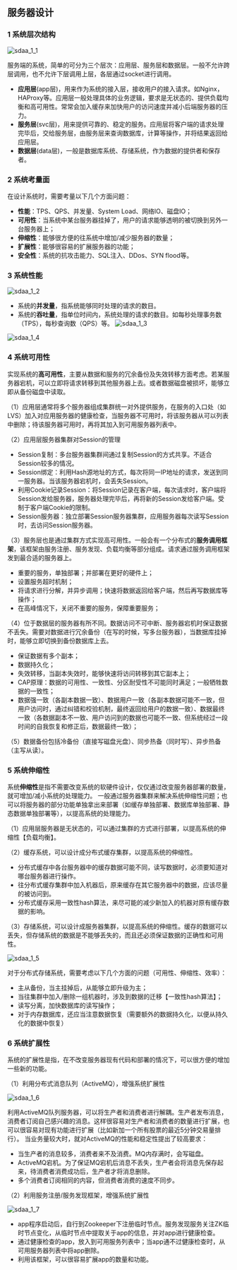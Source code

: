 ﻿## 服务器设计 
 
### 1 系统层次结构

![sdaa_1_1](https://github.com/justscu/BL/blob/master/pics/sdaa_1_1.png)

服务端的系统，简单的可分为三个层次：应用层、服务层和数据层。一般不允许跨层调用，也不允许下层调用上层，各层通过socket进行调用。
- **应用层**(app层)，用来作为系统的接入层，接收用户的接入请求。如Nginx，HAProxy等。应用层一般处理具体的业务逻辑，要求是无状态的、提供负载均衡和高可用性。常常会加入缓存来加快用户的访问速度并减小后端服务器的压力。
- **服务层**(svc层)，用来提供可靠的、稳定的服务。应用层将客户端的请求处理完毕后，交给服务层，由服务层来查询数据库，计算等操作，并将结果返回给应用层。
- **数据层**(data层)，一般是数据库系统、存储系统，作为数据的提供者和保存者。
    
### 2 系统考量面
在设计系统时，需要考量以下几个方面问题：
- **性能**：TPS、QPS、并发量、System Load、网络IO、磁盘IO；
- **可用性**：当系统中某台服务器挂掉了，用户的请求能够透明的被切换到另外一台服务器上；
- **伸缩性**：能够很方便的往系统中增加/减少服务器的数量；
- **扩展性**：能够很容易的扩展服务器的功能；
- **安全性**：系统的抗攻击能力、SQL注入、DDos、SYN flood等。

### 3 系统性能

![sdaa_1_2](https://github.com/justscu/BL/blob/master/pics/sdaa_1_2.png)

- 系统的**并发量**，指系统能够同时处理的请求的数目。
- 系统的**吞吐量**，指单位时间内，系统处理的请求的数目。如每秒处理事务数（TPS），每秒查询数（QPS）等。 
![sdaa_1_3](https://github.com/justscu/BL/blob/master/pics/sdaa_1_3.png)

![sdaa_1_4](https://github.com/justscu/BL/blob/master/pics/sdaa_1_4.png)

### 4 系统可用性
实现系统的**高可用性**，主要从数据和服务的冗余备份及失效转移方面考虑。若某服务器宕机，可以立即将请求转移到其他服务器上去。或者数据磁盘被损坏，能够立即从备份磁盘中读取。

（1）应用层通常将多个服务器组成集群统一对外提供服务，在服务的入口处（如LVS）加入对应用服务器的健康检查，当服务器不可用时，将该服务器从可以列表中删除；待该服务器可用时，再将其加入到可用服务器列表中。

（2）应用层服务器集群对Session的管理
- Session复制：多台服务器集群间通过复制Session的方式共享。不适合Session较多的情况。
- Session绑定：利用Hash源地址的方式，每次将同一IP地址的请求，发送到同一服务器。当该服务器宕机时，会丢失Session。
- 利用Cookie记录Session：将Session记录在客户端，每次请求时，客户端将Session发给服务器，服务器处理完毕后，再将新的Session发给客户端。受制于客户端Cookie的限制。
- Session服务器：独立部署Session服务器集群，应用服务器每次读写Session时，去访问Session服务器。

（3）服务层也是通过集群方式实现高可用性。一般会有一个分布式的**服务调用框架**，该框架由服务注册、服务发现、负载均衡等部分组成。请求通过服务调用框架发到最合适的服务器上。
- 重要的服务，单独部署；并部署在更好的硬件上；
- 设置服务超时机制；
- 将请求进行分解，并异步调用；快速将数据返回给客户端，然后再写数据库等操作；
- 在高峰情况下，关闭不重要的服务，保障重要服务；

（4）位于数据层的服务器有所不同。数据访问不可中断、服务器宕机时保证数据不丢失。需要对数据进行冗余备份（在写的时候，写多台服务器），当数据库挂掉时，能够立即切换到备份数据库上去。
- 保证数据有多个副本；
- 数据持久化；
- 失效转移，当副本失效时，能够快速将访问转移到其它副本上；
- CAP原理：数据的可用性、一致性、分区耐受性不可能同时满足；一般牺牲数据的一致性；
- 数据强一致（各副本数据一致）、数据用户一致（各副本数据可能不一致，但用户访问时，通过纠错和校验机制，最终返回给用户的数据一致）、数据最终一致（各数据副本不一致、用户访问到的数据也可能不一致、但系统经过一段时间的自我恢复和修正后，数据最终一致）；

（5）数据备份包括冷备份（直接写磁盘光盘）、同步热备（同时写）、异步热备（主写从读）。 

### 5 系统伸缩性
系统**伸缩性**是指不需要改变系统的软硬件设计，仅仅通过改变服务器部署的数量，就可增加/减小系统的处理能力。
一般通过服务器集群来解决系统伸缩性问题；也可以将服务器的部分功能单独拿出来部署（如缓存单独部署、数据库单独部署、静态数据单独部署等），以提高系统的处理能力。

（1）应用层服务器是无状态的，可以通过集群的方式进行部署，以提高系统的伸缩性【负载均衡】。

（2）缓存系统，可以设计成分布式缓存集群，以提高系统的伸缩性。
- 分布式缓存中各台服务器中的缓存数据可能不同，读写数据时，必须要知道对哪台服务器进行操作。
- 往分布式缓存集群中加入机器后，原来缓存在其它服务器中的数据，应该尽量的被访问到。
- 分布式缓存采用一致性hash算法，来尽可能的减少新加入的机器对原有缓存数据的影响。

（3）存储系统，可以设计成服务器集群，以提高系统的伸缩性。缓存的数据可以丢失，但存储系统的数据是不能够丢失的，而且还必须保证数据的正确性和可用性。

![sdaa_1_5](https://github.com/justscu/BL/blob/master/pics/sdaa_1_5.png)

对于分布式存储系统，需要考虑以下几个方面的问题（可用性、伸缩性、效率）： 
- 主从备份，当主挂掉后，从能够立即升级为主；
- 当往集群中加入/删除一组机器时，涉及到数据的迁移【一致性hash算法】；
- 读写分离，加快数据库的读写操作；
- 对于内存数据库，还应当注意数据恢复（需要额外的数据持久化，以便从持久化的数据中恢复）

### 6 系统扩展性
系统的扩展性是指，在不改变服务器现有代码和部署的情况下，可以很方便的增加一些新的功能。

（1）利用分布式消息队列（ActiveMQ），增强系统扩展性 

![sdaa_1_6](https://github.com/justscu/BL/blob/master/pics/sdaa_1_6.png)

利用ActiveMQ队列服务器，可以将生产者和消费者进行解耦。生产者发布消息，消费者订阅自己感兴趣的消息。这样很容易对生产者和消费者的数量进行扩展，也可以很容易对现有功能进行扩展（比如新加一个所有股票的最近5分钟交易量排行）。
当业务量较大时，就对ActiveMQ的性能和稳定性提出了较高要求：
- 当生产者的消息较多，消费者来不及消费。MQ内存满时，会写磁盘。
- ActiveMQ宕机。为了保证MQ宕机后消息不丢失，生产者会将消息先保存起来，待消费者消费成功后，生产者才将消息删除。
- 多个消费者订阅相同的内容，但消费者消费的速度不同步。

（2）利用服务注册/服务发现框架，增强系统扩展性

![sdaa_1_7](https://github.com/justscu/BL/blob/master/pics/sdaa_1_7.png)

- app程序启动后，自行到Zookeeper下注册临时节点。服务发现服务关注ZK临时节点变化，从临时节点中提取关于app的信息，并对app进行健康检查。
- 通过健康检查的app，放入到可用服务列表中；当app通不过健康检查时，从可用服务器列表中将app删除。
- 利用该框架，可以很容易扩展app的数量和功能。 
